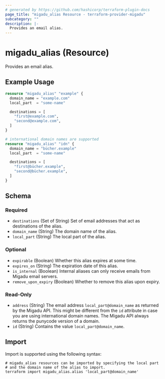 ```yaml
---
# generated by https://github.com/hashicorp/terraform-plugin-docs
page_title: "migadu_alias Resource - terraform-provider-migadu"
subcategory: ""
description: |-
  Provides an email alias.
---
```


# migadu_alias (Resource)

Provides an email alias.

## Example Usage

```terraform
resource "migadu_alias" "example" {
  domain_name = "example.com"
  local_part  = "some-name"

  destinations = [
    "first@example.com",
    "second@example.com",
  ]
}

# international domain names are supported
resource "migadu_alias" "idn" {
  domain_name = "bücher.example"
  local_part  = "some-name"

  destinations = [
    "first@bücher.example",
    "second@bücher.example",
  ]
}
```

<!-- schema generated by tfplugindocs -->
## Schema

### Required

- `destinations` (Set of String) Set of email addresses that act as destinations of the alias.
- `domain_name` (String) The domain name of the alias.
- `local_part` (String) The local part of the alias.

### Optional

- `expirable` (Boolean) Whether this alias expires at some time.
- `expires_on` (String) The expiration date of this alias.
- `is_internal` (Boolean) Internal aliases can only receive emails from Migadu email servers.
- `remove_upon_expiry` (Boolean) Whether to remove this alias upon expiry.

### Read-Only

- `address` (String) The email address `local_part@domain_name` as returned by the Migadu API. This might be different from the `id` attribute in case you are using international domain names. The Migadu API always returns the punycode version of a domain.
- `id` (String) Contains the value `local_part@domain_name`.

## Import

Import is supported using the following syntax:

```shell
# migadu_alias resources can be imported by specifying the local part
# and the domain name of the alias to import.
terraform import migadu_alias.alias 'local_part@domain_name'
```
